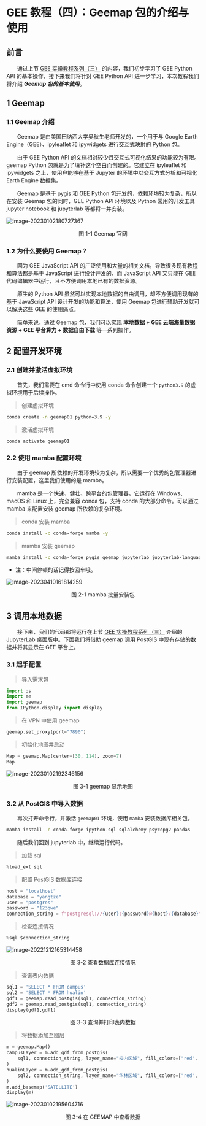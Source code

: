 # GEE 教程（四）：Geemap 包的介绍与使用



## 前言

&emsp;&emsp;通过上节 [GEE 实操教程系列（三）](http://mp.weixin.qq.com/s?__biz=MzIxNDQ0NDY1NQ==&mid=2247496252&idx=1&sn=69e3a49a6748354c87133ecabfddfc3c&chksm=97a5cd3ca0d2442a760cdf90130ad0133c99610033abfcd64e4eae52ee72ba0adaa020036fd1&scene=21#wechat_redirect) 的内容，我们初步学习了 GEE Python API 的基本操作，接下来我们将针对 GEE Python API 进一步学习，本次教程我们将介绍 ***Geemap 包的基本使用***。



## 1 Geemap

### 1.1 Geemap 介绍

&emsp;&emsp;Geemap 是由美国田纳西大学吴秋生老师开发的，一个用于与 Google Earth Engine（GEE）、ipyleaflet 和 ipywidgets 进行交互式映射的 Python 包。

&emsp;&emsp;由于 GEE Python API 的文档相对较少且交互式可视化结果的功能较为有限。geemap Python 包就是为了填补这个空白而创建的。它建立在 ipyleaflet 和 ipywidgets 之上，使用户能够在基于 Jupyter 的环境中以交互方式分析和可视化 Earth Engine 数据集。

&emsp;&emsp;Geemap 是基于 pygis 和 GEE Python 包开发的，依赖环境较为复杂，所以在安装 Geemap 包的同时，GEE Python API 环境以及 Python 常用的开发工具 jupyter notebook 和 jupyterlab 等都将一并安装。

![image-20230102180727367](img/image-20230102180727367.png)

<center>图 1-1 Geemap 官网</center>

### 1.2 为什么要使用 Geemap？

&emsp;&emsp;因为 GEE JavaScript API 的广泛使用和大量的相关文档，导致很多现有教程和算法都是基于 JavaScript 进行设计开发的，而 JavaScript API 又只能在 GEE 代码编辑器中运行，且不方便调用本地已有的数据资源。

&emsp;&emsp;原生的 Python API 虽然可以实现本地数据的自由调用，却不方便调用现有的基于 JavaScript API 设计开发的功能和算法，使用 Geemap 包进行辅助开发就可以解决这些 GEE 的使用痛点。

&emsp;&emsp;简单来说，通过 Geemap 包，我们可以实现 **本地数据 + GEE 云端海量数据资源 + GEE 平台算力 + 数据自由下载** 等一系列操作。



## 2 配置开发环境

### 2.1 创建并激活虚拟环境

&emsp;&emsp;首先，我们需要在 cmd 命令行中使用 conda 命令创建一个 `python3.9` 的虚拟环境用于后续操作。

> 创建虚拟环境

```sh
conda create -n geemap01 python=3.9 -y
```

> 激活虚拟环境

```sh
conda activate geemap01
```

### 2.2 使用 mamba 配置环境

&emsp;&emsp;由于 geemap 所依赖的开发环境较为复杂，所以需要一个优秀的包管理器进行安装配置，这里我们使用的是 mamba。

&emsp;&emsp;mamba 是一个快速、健壮、跨平台的包管理器。它运行在 Windows、macOS 和 Linux 上，完全兼容 conda 包，支持 conda 的大部分命令。可以通过 mamba 来配置安装 geemap 所依赖的复杂环境。

> conda 安装 mamba

```sh
conda install -c conda-forge mamba -y
```

> mamba 安装 geemap

```sh
mamba install -c conda-forge pygis geemap jupyterlab jupyterlab-language-pack-zh-CN
```

- 注：中间停顿的话记得按回车哦。

<!-- <img src="img/image-20221212112405323.png" alt="image-20221212112405323" style="zoom:80%;" /> -->
![image-20230410161814259](./img/image-20230410161814259.png)

<center>图 2-1 mamba 批量安装包</center>



## 3 调用本地数据

&emsp;&emsp;接下来，我们的代码都将运行在上节 [GEE 实操教程系列（三）](http://mp.weixin.qq.com/s?__biz=MzIxNDQ0NDY1NQ==&mid=2247496252&idx=1&sn=69e3a49a6748354c87133ecabfddfc3c&chksm=97a5cd3ca0d2442a760cdf90130ad0133c99610033abfcd64e4eae52ee72ba0adaa020036fd1&scene=21#wechat_redirect) 介绍的 JupyterLab 桌面版中。下面我们将借助 geemap 调用 PostGIS 中现有存储的数据并将其显示在 GEE 平台上。

### 3.1 起手配置

> 导入需求包

```python
import os
import ee
import geemap
from IPython.display import display
```

> 在 VPN 中使用 geemap

```python
geemap.set_proxy(port="7890")
```

> 初始化地图并启动

```python
Map = geemap.Map(center=[30, 114], zoom=7)
Map
```

![image-20230102192346156](img/image-20230102192346156.png)

<center>图 3-1 geemap 显示地图</center>

### 3.2 从 PostGIS 中导入数据

&emsp;&emsp;再次打开命令行，并激活 `geemap01` 环境，使用 `mamba` 安装数据库相关包。

```sh
mamba install -c conda-forge ipython-sql sqlalchemy psycopg2 pandas
```

&emsp;&emsp;随后我们回到 jupyterlab 中，继续运行代码。

> 加载 sql

```python
%load_ext sql
```

> 配置 PostGIS 数据库连接

```python
host = "localhost"
database = "yangtze"
user = "postgres"
password = "123qwe"
connection_string = f"postgresql://{user}:{password}@{host}/{database}"
```

> 检查连接情况

```python
%sql $connection_string
```

![image-20221212165314458](img/image-20221212165314458.png)

<center>图 3-2 查看数据库连接情况</center>

> 查询表内数据

```python
sql1 = 'SELECT * FROM campus'
sql2 = 'SELECT * FROM hualin'
gdf1 = geemap.read_postgis(sql1, connection_string)
gdf2 = geemap.read_postgis(sql1, connection_string)
display(gdf1,gdf1)
```



<center>图 3-3 查询并打印表内数据</center>

> 将数据添加至图层

```python
m = geemap.Map()
campusLayer = m.add_gdf_from_postgis(
    sql1, connection_string, layer_name="校内区域", fill_colors=["red", "green", "blue"]
)
hualinLayer = m.add_gdf_from_postgis(
    sql2, connection_string, layer_name="华林区域", fill_colors=["red", "green", "yellow"]
)
m.add_basemap('SATELLITE')
display(m)
```

![image-20230102195604716](img/image-20230102195604716.png)

<center>图 3-4 在 GEEMAP 中查看数据</center>



